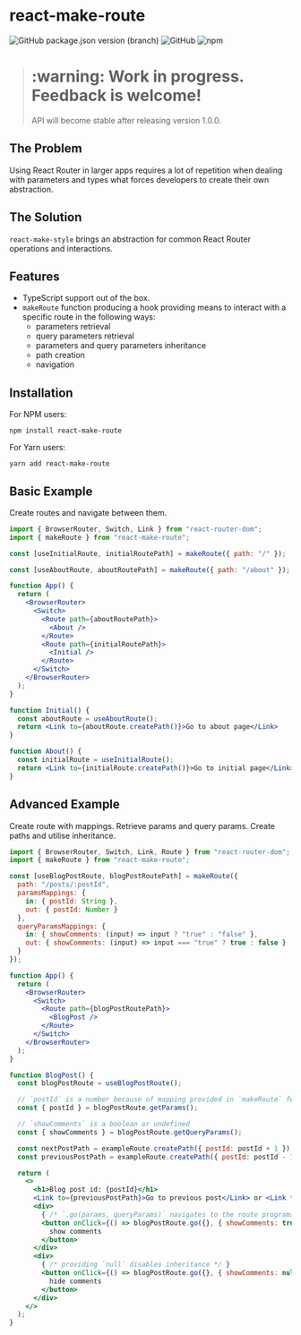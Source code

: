 # react-make-route

![GitHub package.json version (branch)](https://img.shields.io/github/package-json/v/pietmichal/react-make-route/main?style=for-the-badge) ![GitHub](https://img.shields.io/github/license/pietmichal/react-make-route?style=for-the-badge) ![npm](https://img.shields.io/npm/dt/react-make-route?style=for-the-badge)

> <h1>:warning: Work in progress. Feedback is welcome!</h1> 
> API will become stable after releasing version 1.0.0.

## The Problem

Using React Router in larger apps requires a lot of repetition when dealing with parameters and types what forces developers to create their own abstraction.

## The Solution

`react-make-style` brings an abstraction for common React Router operations and interactions.

## Features

- TypeScript support out of the box.
- `makeRoute` function producing a hook providing means to interact with a specific route in the following ways:
  - parameters retrieval
  - query parameters retrieval
  - parameters and query parameters inheritance
  - path creation
  - navigation  

## Installation

For NPM users:

`npm install react-make-route`

For Yarn users:

`yarn add react-make-route`

## Basic Example

Create routes and navigate between them.

```jsx
import { BrowserRouter, Switch, Link } from "react-router-dom";
import { makeRoute } from "react-make-route";

const [useInitialRoute, initialRoutePath] = makeRoute({ path: "/" });

const [useAboutRoute, aboutRoutePath] = makeRoute({ path: "/about" });

function App() {
  return (
    <BrowserRouter>
      <Switch>
        <Route path={aboutRoutePath}>
          <About />
        </Route>
        <Route path={initialRoutePath}>
          <Initial />
        </Route>
      </Switch>
    </BrowserRouter>
  );
}

function Initial() {
  const aboutRoute = useAboutRoute();
  return <Link to={aboutRoute.createPath()}>Go to about page</Link>
}

function About() {
  const initialRoute = useInitialRoute();
  return <Link to={initialRoute.createPath()}>Go to initial page</Link>
}
```

## Advanced Example

Create route with mappings. Retrieve params and query params. Create paths and utilise inheritance.

```jsx
import { BrowserRouter, Switch, Link, Route } from "react-router-dom";
import { makeRoute } from "react-make-route";

const [useBlogPostRoute, blogPostRoutePath] = makeRoute({
  path: "/posts/:postId",
  paramsMappings: { 
    in: { postId: String },
    out: { postId: Number } 
  },
  queryParamsMappings: {
    in: { showComments: (input) => input ? "true" : "false" },
    out: { showComments: (input) => input === "true" ? true : false }
  }
});

function App() {
  return (
    <BrowserRouter>
      <Switch>
        <Route path={blogPostRoutePath}>
          <BlogPost />
        </Route>
      </Switch>
    </BrowserRouter>
  );
}

function BlogPost() {
  const blogPostRoute = useBlogPostRoute();

  // `postId` is a number because of mapping provided in `makeRoute` function!
  const { postId } = blogPostRoute.getParams();

  // `showComments` is a boolean or undefined
  const { showComments } = blogPostRoute.getQueryParams();

  const nextPostPath = exampleRoute.createPath({ postId: postId + 1 });
  const previousPostPath = exampleRoute.createPath({ postId: postId - 1 });

  return (
    <>
      <h1>Blog post id: {postId}</h1>
      <Link to={previousPostPath}>Go to previous post</Link> or <Link to={nextPostPath}>go to next post</Link>
      <div>
        { /* `.go(params, queryParams)` navigates to the route programatically */ }
        <button onClick={() => blogPostRoute.go({}, { showComments: true })}>
          show comments
        </button>
      </div>
      <div>
        { /* providing `null` disables inheritance */ }
        <button onClick={() => blogPostRoute.go({}, { showComments: null })}>
          hide comments
        </button>
      </div>
    </>
  );
}
```
